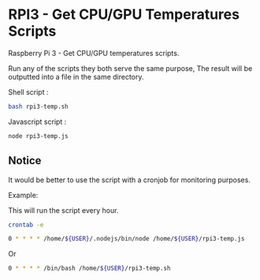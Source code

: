 # RPI3 - Get CPU/GPU Temperatures Scripts

Raspberry Pi 3 - Get CPU/GPU temperatures scripts.

Run any of the scripts they both serve the same purpose, The result will be outputted into a file in the same directory.

Shell script :

```bash
bash rpi3-temp.sh
```

Javascript script :

```bash
node rpi3-temp.js
```

## Notice

It would be better to use the script with a cronjob for monitoring purposes.

Example:

This will run the script every hour.

```bash
crontab -e
```

```bash
0 * * * * /home/${USER}/.nodejs/bin/node /home/${USER}/rpi3-temp.js
```

Or

```bash
0 * * * * /bin/bash /home/${USER}/rpi3-temp.sh
```
